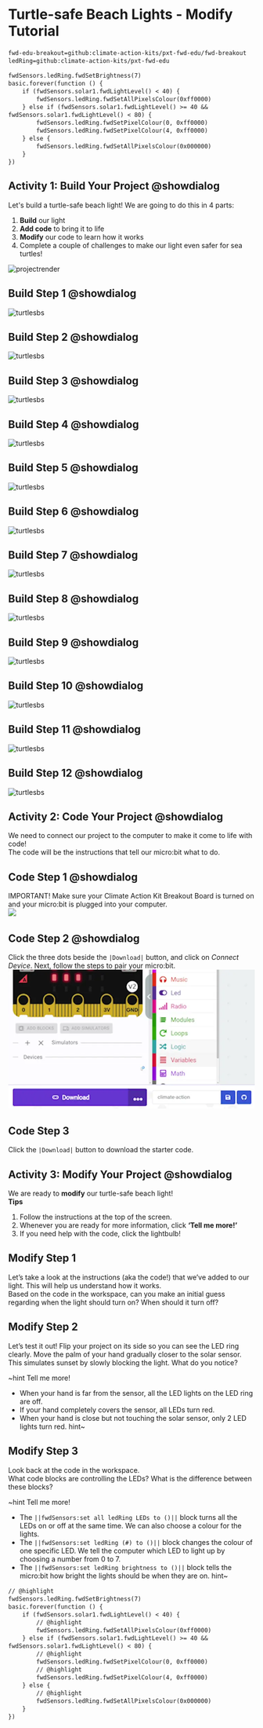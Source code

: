 #  Turtle-safe Beach Lights - Modify Tutorial
```package
fwd-edu-breakout=github:climate-action-kits/pxt-fwd-edu/fwd-breakout
ledRing=github:climate-action-kits/pxt-fwd-edu
```

```template
fwdSensors.ledRing.fwdSetBrightness(7)
basic.forever(function () {
    if (fwdSensors.solar1.fwdLightLevel() < 40) {
        fwdSensors.ledRing.fwdSetAllPixelsColour(0xff0000)
    } else if (fwdSensors.solar1.fwdLightLevel() >= 40 && fwdSensors.solar1.fwdLightLevel() < 80) {
        fwdSensors.ledRing.fwdSetPixelColour(0, 0xff0000)
        fwdSensors.ledRing.fwdSetPixelColour(4, 0xff0000)
    } else {
        fwdSensors.ledRing.fwdSetAllPixelsColour(0x000000)
    }
})
```

## Activity 1: Build Your Project @showdialog
Let's build a turtle-safe beach light! We are going to do this in 4 parts:
1. **Build** our light
2. **Add code** to bring it to life
3. **Modify** our code to learn how it works
4. Complete a couple of challenges to make our light even safer for sea turtles!
   
<img src="https://raw.githubusercontent.com/climate-action-kits/pxt-fwd-edu/main/tutorial-assets/gr68-turtles-projectrender.webp" alt="projectrender" width="300"/>

## Build Step 1 @showdialog
![turtlesbs](https://raw.githubusercontent.com/climate-action-kits/pxt-fwd-edu/main/tutorial-assets/gr68-turtles-sbs01.webp)

## Build Step 2 @showdialog
![turtlesbs](https://raw.githubusercontent.com/climate-action-kits/pxt-fwd-edu/main/tutorial-assets/gr68-turtles-sbs02.webp)

## Build Step 3 @showdialog
![turtlesbs](https://raw.githubusercontent.com/climate-action-kits/pxt-fwd-edu/main/tutorial-assets/gr68-turtles-sbs03.webp)

## Build Step 4 @showdialog
![turtlesbs](https://raw.githubusercontent.com/climate-action-kits/pxt-fwd-edu/main/tutorial-assets/gr68-turtles-sbs04.webp)

## Build Step 5 @showdialog
![turtlesbs](https://raw.githubusercontent.com/climate-action-kits/pxt-fwd-edu/main/tutorial-assets/gr68-turtles-sbs05.webp)

## Build Step 6 @showdialog
![turtlesbs](https://raw.githubusercontent.com/climate-action-kits/pxt-fwd-edu/main/tutorial-assets/gr68-turtles-sbs06.webp)

## Build Step 7 @showdialog
![turtlesbs](https://raw.githubusercontent.com/climate-action-kits/pxt-fwd-edu/main/tutorial-assets/gr68-turtles-sbs07.webp)

## Build Step 8 @showdialog
![turtlesbs](https://raw.githubusercontent.com/climate-action-kits/pxt-fwd-edu/main/tutorial-assets/gr68-turtles-sbs08.webp)

## Build Step 9 @showdialog
![turtlesbs](https://raw.githubusercontent.com/climate-action-kits/pxt-fwd-edu/main/tutorial-assets/gr68-turtles-sbs09.webp)

## Build Step 10 @showdialog
![turtlesbs](https://raw.githubusercontent.com/climate-action-kits/pxt-fwd-edu/main/tutorial-assets/gr68-turtles-sbs10.webp)

## Build Step 11 @showdialog
![turtlesbs](https://raw.githubusercontent.com/climate-action-kits/pxt-fwd-edu/main/tutorial-assets/gr68-turtles-sbs11.webp)

## Build Step 12 @showdialog
![turtlesbs](https://raw.githubusercontent.com/climate-action-kits/pxt-fwd-edu/main/tutorial-assets/gr68-turtles-sbs12.webp)

## Activity 2: Code Your Project @showdialog
We need to connect our project to the computer to make it come to life with code! <br> The code will be the instructions that tell our micro:bit what to do.

## Code Step 1 @showdialog
IMPORTANT! Make sure your Climate Action Kit Breakout Board is turned on and your micro:bit is plugged into your computer.
<br><img src="https://raw.githubusercontent.com/climate-action-kits/pxt-fwd-edu/main/tutorial-assets/pluganim.webp" width="400">


## Code Step 2 @showdialog
Click the three dots beside the  ``|Download|`` button, and click on _Connect Device_.
Next, follow the steps to pair your micro:bit.
![pair gif](https://raw.githubusercontent.com/Jessica-forwardedu/pxt-fwd-edu/main/tutorial-assets/DownloadButtonGIF.webp)


## Code Step 3
Click the ``|Download|`` button to download the starter code.

## Activity 3: Modify Your Project @showdialog
We are ready to **modify** our turtle-safe beach light!<br>
**Tips**
1. Follow the instructions at the top of the screen.
2. Whenever you are ready for more information, click **‘Tell me more!’**
3. If you need help with the code, click the lightbulb!

## Modify Step 1
Let’s take a look at the instructions (aka the code!) that we’ve added to our light. This will help us understand how it works. <br>Based on the code in the workspace, can you make an initial guess regarding when the light should turn on? When should it turn off?


## Modify Step 2
Let’s test it out! Flip your project on its side so you can see the LED ring clearly. Move the palm of your hand gradually closer to the solar sensor. This simulates sunset by slowly blocking the light. What do you notice?

~hint Tell me more!
- When your hand is far from the sensor, all the LED lights on the LED ring are off.
- If your hand completely covers the sensor, all LEDs turn red.
- When your hand is close but not touching the solar sensor, only 2 LED lights turn red.
hint~




## Modify Step 3
Look back at the code in the workspace. <br> What code blocks are controlling the LEDs? What is the difference between these blocks?

~hint Tell me more!
- The ``||fwdSensors:set all ledRing LEDs to ()||`` block turns all the LEDs on or off at the same time. We can also choose a colour for the lights.
- The ``||fwdSensors:set ledRing (#) to ()||`` block changes the colour of one specific LED. We tell the computer which LED to light up by choosing a number from 0 to 7.
- The ``||fwdSensors:set ledRing brightness to ()||`` block tells the micro:bit how bright the lights should be when they are on.
hint~


```blocks
// @highlight
fwdSensors.ledRing.fwdSetBrightness(7)
basic.forever(function () {
    if (fwdSensors.solar1.fwdLightLevel() < 40) {
        // @highlight
        fwdSensors.ledRing.fwdSetAllPixelsColour(0xff0000)
    } else if (fwdSensors.solar1.fwdLightLevel() >= 40 && fwdSensors.solar1.fwdLightLevel() < 80) {
        // @highlight
        fwdSensors.ledRing.fwdSetPixelColour(0, 0xff0000)
        // @highlight
        fwdSensors.ledRing.fwdSetPixelColour(4, 0xff0000)
    } else {
        // @highlight
        fwdSensors.ledRing.fwdSetAllPixelsColour(0x000000)
    }
})
```


